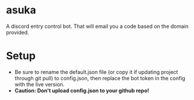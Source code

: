 # asuka
A discord entry control bot. That will email you a code based on the 
domain provided.

# Setup
* Be sure to rename the default.json file (or copy it if updating project through git pull) to config.json, then replace the bot token in the config with the live version.
* **Caution: Don't upload config.json to your github repo!**
